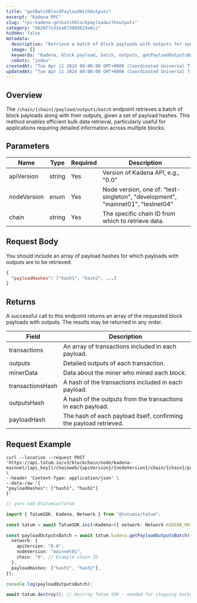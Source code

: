 ```yaml
---
title: "getBatchBlockPayloadWithOutputs"
excerpt: "Kadena RPC"
slug: "rpc-kadena-getbatchblockpayloadwithoutputs"
category: "6620f7e31ea673003624a8cc"
hidden: false
metadata:
  description: "Retrieve a batch of block payloads with outputs for specified payload hashes in the Kadena blockchain."
  image: []
  keywords: "Kadena, block payload, batch, outputs, getPayloadOutputsBatch"
  robots: "index"
createdAt: "Tue Apr 11 2024 00:00:00 GMT+0000 (Coordinated Universal Time)"
updatedAt: "Tue Apr 11 2024 00:00:00 GMT+0000 (Coordinated Universal Time)"
---
```


## Overview

The `/chain/{chain}/payload/outputs/batch` endpoint retrieves a batch of block payloads along with their outputs, given a set of payload hashes. This method enables efficient bulk data retrieval, particularly useful for applications requiring detailed information across multiple blocks.

## Parameters

| Name        | Type   | Required | Description                                                                     |
| ----------- | ------ | -------- | ------------------------------------------------------------------------------- |
| apiVersion  | string | Yes      | Version of Kadena API, e.g., "0.0"                                              |
| nodeVersion | enum   | Yes      | Node version, one of: "test-singleton", "development", "mainnet01", "testnet04" |
| chain       | string | Yes      | The specific chain ID from which to retrieve data.                              |

## Request Body

You should include an array of payload hashes for which payloads with outputs are to be retrieved:

```json
{
  "payloadHashes": ["hash1", "hash2", ...]
}
```

## Returns

A successful call to this endpoint returns an array of the requested block payloads with outputs. The results may be returned in any order.

| Field            | Description                                                        |
| ---------------- | ------------------------------------------------------------------ |
| transactions     | An array of transactions included in each payload.                 |
| outputs          | Detailed outputs of each transaction.                              |
| minerData        | Data about the miner who mined each block.                         |
| transactionsHash | A hash of the transactions included in each payload.               |
| outputsHash      | A hash of the outputs from the transactions in each payload.       |
| payloadHash      | The hash of each payload itself, confirming the payload retrieved. |

## Request Example

```curl
curl --location --request POST 'https://api.tatum.io/v3/blockchain/node/kadena-mainnet/{api_key})/chainweb/{apiVersion}/{nodeVersion}/chain/{chain}/payload/outputs/batch' \
--header 'Content-Type: application/json' \
--data-raw '{
"payloadHashes": ["hash1", "hash2"]
}'
```
```typescript
// yarn add @tatumio/tatum

import { TatumSDK, Kadena, Network } from "@tatumio/tatum";

const tatum = await TatumSDK.init<Kadena>({ network: Network.KADENA_MAINNET });

const payloadOutputsBatch = await tatum.kadena.getPayloadOutputsBatch({
  network: {
    apiVersion: "0.0",
    nodeVersion: "mainnet01",
    chain: "0", // Example chain ID
  },
  payloadHashes: ["hash1", "hash2"],
});

console.log(payloadOutputsBatch);

await tatum.destroy(); // Destroy Tatum SDK - needed for stopping background jobs
```
